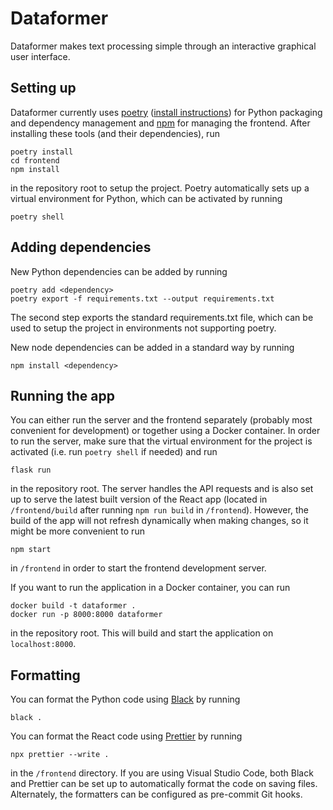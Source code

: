 # Dataformer

Dataformer makes text processing simple through an interactive graphical user interface.

## Setting up

Dataformer currently uses [poetry](https://python-poetry.org/) ([install instructions](https://python-poetry.org/docs/master/#installing-with-the-official-installer)) for Python packaging and dependency management and [npm](https://www.npmjs.com/package/node) for managing the frontend. After installing these tools (and their dependencies), run

```
poetry install
cd frontend
npm install
```

in the repository root to setup the project. Poetry automatically sets up a virtual environment for Python, which can be activated by running

```
poetry shell
```

## Adding dependencies

New Python dependencies can be added by running

```
poetry add <dependency>
poetry export -f requirements.txt --output requirements.txt
```

The second step exports the standard requirements.txt file, which can be used to setup the project in environments not supporting poetry.

New node dependencies can be added in a standard way by running

```
npm install <dependency>
```

## Running the app

You can either run the server and the frontend separately (probably most convenient for development) or together using a Docker container. In order to run the server, make sure that the virtual environment for the project is activated (i.e. run `poetry shell` if needed) and run

```
flask run
```

in the repository root. The server handles the API requests and is also set up to serve the latest built version of the React app (located in `/frontend/build` after running `npm run build` in `/frontend`). However, the build of the app will not refresh dynamically when making changes, so it might be more convenient to run

```
npm start
```

in `/frontend` in order to start the frontend development server.

If you want to run the application in a Docker container, you can run

```
docker build -t dataformer .
docker run -p 8000:8000 dataformer
```

in the repository root. This will build and start the application on `localhost:8000`.

## Formatting

You can format the Python code using [Black](https://github.com/psf/black) by running

```
black .
```

You can format the React code using [Prettier](https://github.com/prettier/prettier) by running

```
npx prettier --write .
```

in the `/frontend` directory. If you are using Visual Studio Code, both Black and Prettier can be set up to automatically format the code on saving files. Alternately, the formatters can be configured as pre-commit Git hooks.

